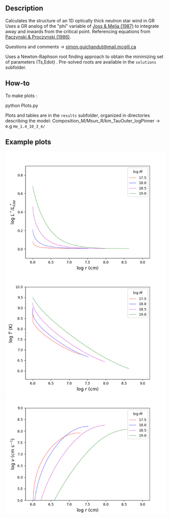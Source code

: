## Description

Calculates the structure of an 1D optically thick neutron star wind in GR 
Uses a GR analog of the "phi" variable of [Joss & Melia (1987)](http://adsabs.harvard.edu/abs/1987ApJ...312..700J) to integrate away and inwards from the critical point.
Referencing equations from [Paczynski & Proczynski (1986)](http://adsabs.harvard.edu/abs/1986ApJ...302..519P).

Questions and comments -> simon.guichandut@mail.mcgill.ca

Uses a Newton-Raphson root finding approach to obtain the minimizing set of parameters (Ts,Edot) .  Pre-solved roots are available in the `solutions` subfolder.


## How-to

To make plots :

python Plots.py

Plots and tables are in the `results` subfolder, organized in directories describing the model:
Composition_M/Msun_R/km_TauOuter_logPinner -> e.g `He_1.4_10_3_4/`

## Example plots

![](/results/He_1.4_10_3_4/plots/Luminosity.png)
![](/results/He_1.4_10_3_4/plots/Temperature1.png)
![](/results/He_1.4_10_3_4/plots/Velocity.png)
